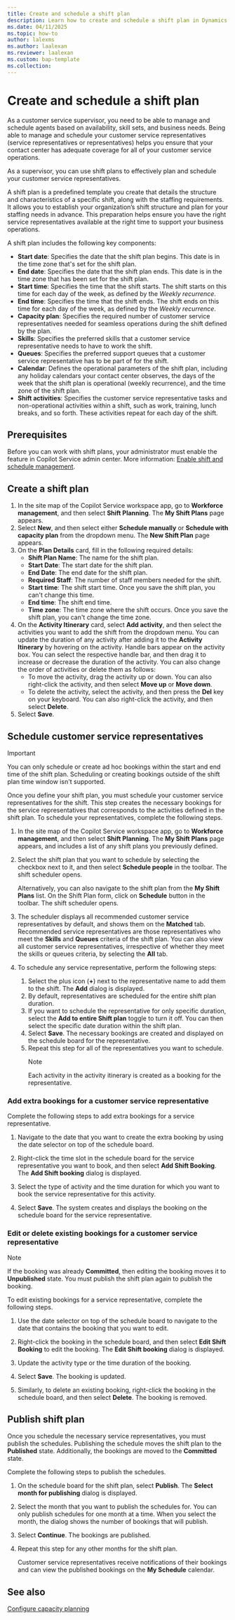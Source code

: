 ```yaml
---
title: Create and schedule a shift plan
description: Learn how to create and schedule a shift plan in Dynamics 365 Contact Center workspace to help you more easily manage your staffing needs.
ms.date: 04/11/2025
ms.topic: how-to
author: lalexms
ms.author: laalexan
ms.reviewer: laalexan
ms.custom: bap-template
ms.collection:
---
```


# Create and schedule a shift plan

As a customer service supervisor, you need to be able to manage and schedule agents based on availability, skill sets, and business needs. Being able to manage and schedule your customer service representatives (service representatives or representatives) helps you ensure that your contact center has adequate coverage for all of your customer service operations.

As a supervisor, you can use shift plans to effectively plan and schedule your customer service representatives.

A shift plan is a predefined template you create that details the structure and characteristics of a specific shift, along with the staffing requirements. It allows you to establish your organization’s shift structure and plan for your staffing needs in advance. This preparation helps ensure you have the right service representatives available at the right time to support your business operations.

A shift plan includes the following key components: 

- **Start date**: Specifies the date that the shift plan begins. This date is in the time zone that's set for the shift plan.
- **End date**: Specifies the date that the shift plan ends. This date is in the time zone that has been set for the shift plan.
- **Start time**: Specifies the time that the shift starts. The shift starts on this time for each day of the week, as defined by the *Weekly recurrence*.
- **End time**:  Specifies the time that the shift ends. The shift ends on this time for each day of the week, as defined by the *Weekly recurrence*.
- **Capacity plan**: Specifies the required number of customer service representatives needed for seamless operations during the shift defined by the plan.
- **Skills**: Specifies the preferred skills that a customer service representative needs to have to work the shift.
- **Queues**: Specifies the preferred support queues that a customer service representative has to be part of for the shift.
- **Calendar**: Defines the operational parameters of the shift plan, including any holiday calendars your contact center observes, the days of the week that the shift plan is operational (weekly recurrence), and the time zone of the shift plan.
- **Shift activities**: Specifies the customer service representative tasks and non-operational activities within a shift, such as work, training, lunch breaks, and so forth. These activities repeat for each day of the shift.

## Prerequisites

Before you can work with shift plans, your administrator must enable the feature in Copilot Service admin center. More information: [Enable shift and schedule management](../administer/wfm-enable-schedule-management).

## Create a shift plan

1. In the site map of the Copilot Service workspace app, go to **Workforce management**, and then select **Shift Planning**. The **My Shift Plans** page appears.
1. Select **New**, and then select either **Schedule manually** or **Schedule with capacity plan** from the dropdown menu. The **New Shift Plan** page appears.
1. On the **Plan Details** card, fill in the following required details:
     - **Shift Plan Name**: The name for the shift plan.
     - **Start Date**: The start date for the shift plan.
     - **End Date**: The end date for the shift plan.
     - **Required Staff**: The number of staff members needed for the shift.
     - **Start time**: The shift start time. Once you save the shift plan, you can't change this time.
     - **End time**: The shift end time.
     - **Time zone**: The time zone where the shift occurs. Once you save the shift plan, you can't change the time zone.
1. On the **Activity Itinerary** card, select **Add activity**, and then select the activities you want to add the shift from the dropdown menu. You can update the duration of any activity after adding it to the **Activity Itinerary** by hovering on the activity. Handle bars appear on the activity box. You can select the respective handle bar, and then drag it to increase or decrease the duration of the activity. You can also change the order of activities or delete them as follows:
   - To move the activity, drag the activity up or down. You can also right-click the activity, and then select **Move up** or **Move down**.
   - To delete the activity, select the activity, and then press the **Del** key on your keyboard. You can also right-click the activity, and then select **Delete**.
1. Select **Save**.


## Schedule customer service representatives

> [!IMPORTANT]
> You can only schedule or create ad hoc bookings within the start and end time of the shift plan. Scheduling or creating bookings outside of the shift plan time window isn't supported.

Once you define your shift plan, you must schedule your customer service representatives for the shift. This step creates the necessary bookings for the service representatives that corresponds to the activities defined in the shift plan. To schedule your representatives, complete the following steps.

1. In the site map of the Copilot Service workspace app, go to **Workforce management**, and then select **Shift Planning**. The **My Shift Plans** page appears, and includes a list of any shift plans you previously defined.

1. Select the shift plan that you want to schedule by selecting the checkbox next to it, and then select **Schedule people** in the toolbar. The shift scheduler opens.

   Alternatively, you can also navigate to the shift plan from the **My Shift Plans** list. On the Shift Plan form, click on **Schedule** button in the toolbar. The shift scheduler opens.

1. The scheduler displays all recommended customer service representatives by default, and shows them on the **Matched** tab. Recommended service representatives are those representatives who meet the **Skills** and **Queues** criteria of the shift plan. You can also view all customer service representatives, irrespective of whether they meet the skills or queues criteria, by selecting the **All** tab.

1. To schedule any service representative, perform the following steps:
     1. Select the plus icon (**+**) next to the representative name to add them to the shift. The **Add** dialog is displayed.<br>
     1. By default, representatives are scheduled for the entire shift plan duration.<br>
     1. If you want to schedule the representative for only specific duration, select the **Add to entire Shift plan** toggle to turn it off. You can then select the specific date duration within the shift plan.<br>
     1. Select **Save**. The necessary bookings are created and displayed on the schedule board for the representative.<br>
     1. Repeat this step for all of the representatives you want to schedule.
         > [!NOTE]
         > Each activity in the activity itinerary is created as a booking for the representative.

### Add extra bookings for a customer service representative

Complete the following steps to add extra bookings for a service representative.

1. Navigate to the date that you want to create the extra booking by using the date selector on top of the schedule board.

1. Right-click the time slot in the schedule board for the service representative you want to book, and then select **Add Shift Booking**. The **Add Shift booking** dialog is displayed.

1. Select the type of activity and the time duration for which you want to book the service representative for this activity.

1. Select **Save**. The system creates and displays the booking on the schedule board for the service representative.

### Edit or delete existing bookings for a customer service representative

> [!NOTE]
> If the booking was already **Committed**, then editing the booking moves it to **Unpublished** state. You must publish the shift plan again to publish the booking.

To edit existing bookings for a service representative, complete the following steps.

1. Use the date selector on top of the schedule board to navigate to the date that contains the booking that you want to edit.

1. Right-click the booking in the schedule board, and then select **Edit Shift Booking** to edit the booking. The **Edit Shift booking** dialog is displayed.

1. Update the activity type or the time duration of the booking.

1. Select **Save**. The booking is updated.

1. Similarly, to delete an existing booking, right-click the booking in the schedule board, and then select **Delete**. The booking is removed.

## Publish shift plan

Once you schedule the necessary service representatives, you must publish the schedules. Publishing the schedule moves the shift plan to the **Published** state. Additionally, the bookings are moved to the **Committed** state. 

Complete the following steps to publish the schedules.

1. On the schedule board for the shift plan, select **Publish**. The **Select month for publishing** dialog is displayed.

1. Select the month that you want to publish the schedules for. You can only publish schedules for one month at a time. When you select the month, the dialog shows the number of bookings that will publish.

1. Select **Continue**. The bookings are published.

1. Repeat this step for any other months for the shift plan.

   Customer service representatives receive notifications of their bookings and can view the published bookings on the **My Schedule** calendar.

## See also

[Configure capacity planning](../administer/wfm-configure-capacity-planning)

